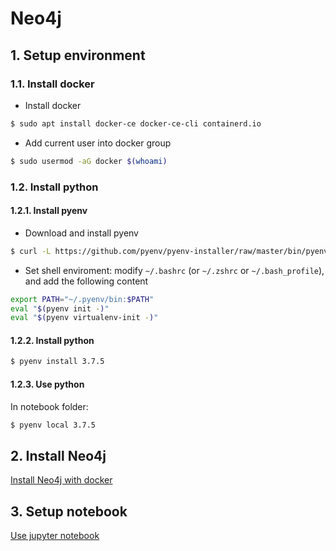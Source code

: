 # Neo4j

## 1. Setup environment

### 1.1. Install docker

- Install docker

```bash
$ sudo apt install docker-ce docker-ce-cli containerd.io
```

- Add current user into docker group

```bash
$ sudo usermod -aG docker $(whoami)
```

### 1.2. Install python

#### 1.2.1. Install pyenv

- Download and install pyenv

```bash
$ curl -L https://github.com/pyenv/pyenv-installer/raw/master/bin/pyenv-installer | bash
```

- Set shell enviroment: modify `~/.bashrc` (or `~/.zshrc` or `~/.bash_profile`), and add the following content

```bash
export PATH="~/.pyenv/bin:$PATH"
eval "$(pyenv init -)"
eval "$(pyenv virtualenv-init -)"
```

#### 1.2.2. Install python

```bash
$ pyenv install 3.7.5
```

#### 1.2.3. Use python

In notebook folder: 

```bash
$ pyenv local 3.7.5 
```

## 2. Install Neo4j

[Install Neo4j with docker](./docker/README.md)

## 3. Setup notebook

[Use jupyter notebook](./notebook/README.md)